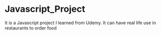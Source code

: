 # Javascript_Project

It is a Javascript project I learned from Udemy. It can have real life use in restaurants to order food
